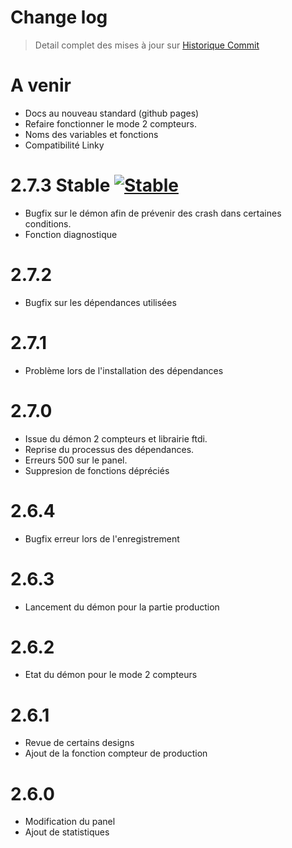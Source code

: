 Change log
==========

> Detail complet des mises à jour sur [Historique
> Commit](https://github.com/NextDom/plugin-teleinfo/commits/master)


A venir
=====
- Docs au nouveau standard (github pages)
- Refaire fonctionner le mode 2 compteurs.
- Noms des variables et fonctions
- Compatibilité Linky

2.7.3 Stable [![Stable](https://img.shields.io/badge/version-stable-brightgreen.svg?longCache=true&style=flat-square)](https://github.com/NextDom/plugin-teleinfo/releases)
=====
- Bugfix sur le démon afin de prévenir des crash dans certaines conditions.
- Fonction diagnostique

2.7.2
=====
- Bugfix sur les dépendances utilisées

2.7.1
=====
- Problème lors de l'installation des dépendances

2.7.0
=====
- Issue du démon 2 compteurs et librairie ftdi.
- Reprise du processus des dépendances.
- Erreurs 500 sur le panel.
- Suppresion de fonctions dépréciés

2.6.4
=====
- Bugfix erreur lors de l'enregistrement

2.6.3
=====
- Lancement du démon pour la partie production

2.6.2
=====
- Etat du démon pour le mode 2 compteurs

2.6.1
=====
- Revue de certains designs
- Ajout de la fonction compteur de production

2.6.0
=====
- Modification du panel
- Ajout de statistiques
